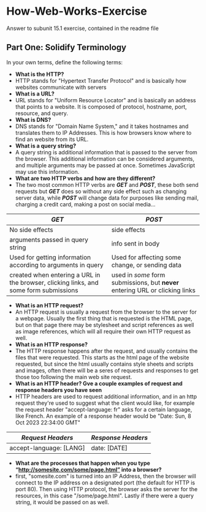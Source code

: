 # How-Web-Works-Exercise
Answer to subunit 15.1 exercise, contained in the readme file

## Part One: Solidify Terminology
In your own terms, define the following terms:
* **What is the HTTP?**
*   HTTP stands for "Hypertext Transfer Protocol" and is basically how websites communicate with servers
* **What is a URL?**
*  URL stands for "Uniform Resource Locator" and is basically an address that points to a website. It is composed of protocol, hostname, port, resource, and query.
* **What is DNS?**
*   DNS stands for "Domain Name System," and it takes hostnames and translates them to IP Addresses. This is how browsers know where to find an website from its URL.
* **What is a query string?**
*   A query string is additional information that is passed to the server from the browser. This additional information can be considered arguments, and multiple arguments may be passed at once. Sometimes JavaScript may use this information.
* **What are two HTTP verbs and how are they different?**
*   The two most common HTTP verbs are **_GET_** and **_POST_**, these both send requests but **_GET_** does so without any side effect such as changing server data, while **_POST_** will change data for purposes like sending mail, charging a credit card, making a post on social media...
  
| **_GET_**  | **_POST_** |
| ------------- | ------------- |
| No side effects  | side effects  |
| arguments passed in query string  | info sent in body  |
| Used for getting information according to arguments in query | Used for affecting some change, or sending data  |
| created when entering a URL in the browser, clicking links, and some form submissions  | used in _some_ form submissions, but **never** entering URL or clicking links  |

* **What is an HTTP request?**
*   An HTTP request is usually a request from the browser to the server for a webpage. Usually the first thing that is requested is the HTML page, but on that page there may be stylesheet and script references as well as image references, which will all require their own HTTP request as well.
* **What is an HTTP response?**
*   The HTTP response happens after the request, and usually contains the files that were requested. This starts as the html page of the website requested, but since the html usually contains style sheets and scripts and images, often there will be a seres of requests and responses to get those too following the main web site request.
* **What is an HTTP header? Gve a couple examples of request and response headers you have seen**
*   HTTP headers are used to request additional information, and in an http request they're used to suggest what the client would like, for example the request header "accept-language: fr" asks for a certain language, like French. An example of a response header would be "Date: Sun, 8 Oct 2023 22:34:00 GMT"

| **_Request Headers_**  | **_Response Headers_** |
| ------------- | ------------- |
| accept-language: [LANG]  | date: [DATE]  |

* **What are the processes that happen when you type “http://somesite.com/some/page.html” into a browser?**
*   first, "somesite.com" is turned into an IP Address, then the browser will connect to the IP address on a designated port (the default for HTTP is port 80). Then using HTTP protocol, the browser asks the server for the resources, in this case "/some/page.html". Lastly if there were a query string, it would be passed on as well.

